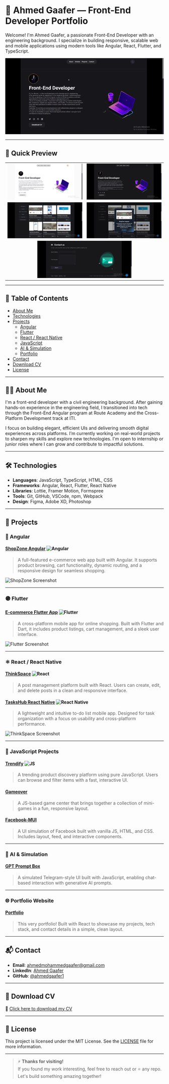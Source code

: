 # 👋 Ahmed Gaafer — Front-End Developer Portfolio

Welcome! I'm Ahmed Gaafer, a passionate Front-End Developer with an engineering background. I specialize in building responsive, scalable web and mobile applications using modern tools like Angular, React, Flutter, and TypeScript.

![GIF Preview](screens/rec.gif)

---

## 🚀 Quick Preview

<div align="center">

<table>
  <tr>
    <td><img src="screens/homelight.png" alt="Home Page Light Mode" width="300"/></td>
    <td><img src="screens/homedark.png" alt="Home Page Dark Mode" width="300"/></td>
  </tr>
  <tr>
    <td><img src="screens/Projects.png" alt="Projects Page" width="300"/></td>
    <td><img src="screens/Projectdetails.png" alt="Project Details Page" width="300"/></td>
  </tr>
  <tr>
    <td colspan="2" align="center"><img src="screens/contactus.png" alt="Contact Page" width="300"/></td>
  </tr>
</table>

</div>

---

## 📌 Table of Contents

- [About Me](#about-me)
- [Technologies](#technologies)
- [Projects](#projects)
  - [Angular](#angular)
  - [Flutter](#flutter)
  - [React / React Native](#react--react-native)
  - [JavaScript](#javascript)
  - [AI & Simulation](#ai--simulation)
  - [Portfolio](#portfolio)
- [Contact](#contact)
- [Download CV](#download-cv)
- [License](#license)

---

## 👨‍💻 About Me

I'm a front-end developer with a civil engineering background. After gaining hands-on experience in the engineering field, I transitioned into tech through the Front-End Angular program at Route Academy and the Cross-Platform Development track at ITI.

I focus on building elegant, efficient UIs and delivering smooth digital experiences across platforms. I’m currently working on real-world projects to sharpen my skills and explore new technologies. I'm open to internship or junior roles where I can grow and contribute to impactful solutions.

---

## 🛠️ Technologies

- **Languages**: JavaScript, TypeScript, HTML, CSS
- **Frameworks**: Angular, React, Flutter, React Native
- **Libraries**: Lottie, Framer Motion, Formspree
- **Tools**: Git, GitHub, VSCode, npm, Webpack
- **Design**: Figma, Adobe XD, Photoshop

---

## 💼 Projects

### 🔷 Angular

#### [ShopZone Angular](https://github.com/ahmedgaafer1/shopzone-angular) ![Angular](https://img.shields.io/badge/Framework-Angular-red)

> A full-featured e-commerce web app built with Angular. It supports product browsing, cart functionality, dynamic routing, and a responsive design for seamless shopping.

![ShopZone Screenshot](https://github.com/ahmedgaafer1/shopzone-angular/raw/main/assets/screenshot.png)

---

### 🟣 Flutter

#### [E-commerce Flutter App](https://github.com/ahmedgaafer1/E-commerce-Flutter) ![Flutter](https://img.shields.io/badge/Framework-Flutter-blue)

> A cross-platform mobile app for online shopping. Built with Flutter and Dart, it includes product listings, cart management, and a sleek user interface.

![Flutter Screenshot](https://github.com/ahmedgaafer1/E-commerce-Flutter/raw/main/assets/screenshot.png)

---

### ⚛️ React / React Native

#### [ThinkSpace](https://github.com/ahmedgaafer1/ThinkSpace) ![React](https://img.shields.io/badge/Library-React-61DAFB)

> A post management platform built with React. Users can create, edit, and delete posts in a clean and responsive interface.

#### [TasksHub React Native](https://github.com/ahmedgaafer1/TasksHub-ReactNative) ![React Native](https://img.shields.io/badge/Mobile-React_Native-61DAFB)

> A lightweight and intuitive to-do list mobile app. Designed for task organization with a focus on usability and cross-platform performance.

![ThinkSpace Screenshot](https://github.com/ahmedgaafer1/ThinkSpace/raw/main/assets/screenshot.png)

---

### 📜 JavaScript Projects

#### [Trendify](https://github.com/ahmedgaafer1/Trendify) ![JS](https://img.shields.io/badge/Language-JavaScript-yellow)

> A trending product discovery platform using pure JavaScript. Users can browse and filter items with a fast, interactive UI.

#### [Gameover](https://github.com/ahmedgaafer1/gameover-proJect)

> A JS-based game center that brings together a collection of mini-games in a fun, responsive layout.

#### [Facebook-MUI](https://github.com/ahmedgaafer1/Facebook-MUI)

> A UI simulation of Facebook built with vanilla JS, HTML, and CSS. Includes layout, feed, and interactive components.

---

### 🤖 AI & Simulation

#### [GPT Prompt Box](https://github.com/ahmedgaafer1/gpt-prompt-box)

> A simulated Telegram-style UI built with JavaScript, enabling chat-based interaction with generative AI prompts.

---

### 🌐 Portfolio Website

#### [Portfolio](https://github.com/ahmedgaafer1/Portfolio)

> This very portfolio! Built with React to showcase my projects, tech stack, and contact details in a simple, clean layout.

---

## 📬 Contact

- **Email**: [ahmedmohammedgaafer@gmail.com](mailto:ahmedgaafer.dev@gmail.com)
- **LinkedIn**: [Ahmed Gaafer](https://www.linkedin.com/in/ahmedgaafer/)
- **GitHub**: [@ahmedgaafer1](https://github.com/ahmedgaafer1)

---

## 📄 Download CV

📎 [Click here to download my CV](https://drive.google.com/uc?export=download&id=10XvVKsrFRgA2aNddFBPs075mDmZEApPR)

---

## 📝 License

This project is licensed under the MIT License. See the [LICENSE](LICENSE) file for more information.

---

> ⚡ **Thanks for visiting!**  
> If you found my work interesting, feel free to reach out or ⭐ any repo. Let's build something amazing together!
